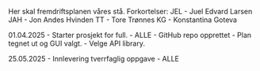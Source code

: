 Her skal fremdriftsplanen våres stå.
Forkortelser:
JEL - Juel Edvard Larsen
JAH - Jon Andes Hvinden
TT - Tore Trønnes
KG - Konstantina Goteva


01.04.2025  - Starter prosjekt for full. - ALLE
            - GitHub repo opprettet 
            - Plan tegnet ut og GUI valgt. 
            - Velge API library.


25.05.2025 - Innlevering tverrfaglig oppgave - ALLE